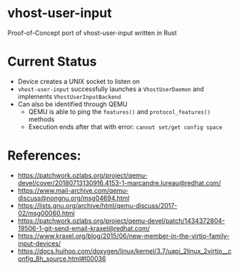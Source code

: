 # vhost-user-input
Proof-of-Concept port of vhost-user-input written in Rust

# Current Status
- Device creates a UNIX socket to listen on
- `vhost-user-input` successfully launches a `VhostUserDaemon` and implements `VhostUserInputBackend`
- Can also be identified through QEMU
    - QEMU is able to ping the `features()` and `protocol_features()` methods
    - Execution ends after that with error: `cannot set/get config space`

# References:
- https://patchwork.ozlabs.org/project/qemu-devel/cover/20180713130916.4153-1-marcandre.lureau@redhat.com/
- https://www.mail-archive.com/qemu-discuss@nongnu.org/msg04694.html
- https://lists.gnu.org/archive/html/qemu-discuss/2017-02/msg00060.html
- https://patchwork.ozlabs.org/project/qemu-devel/patch/1434372804-19506-1-git-send-email-kraxel@redhat.com/
- https://www.kraxel.org/blog/2015/06/new-member-in-the-virtio-family-input-devices/
- https://docs.huihoo.com/doxygen/linux/kernel/3.7/uapi_2linux_2virtio__config_8h_source.html#l00036
